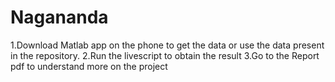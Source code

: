 # Nagananda
1.Download Matlab app on the phone to get the data or use the data present in the repository.
2.Run the livescript to obtain the result 
3.Go to the Report pdf to understand more on the project
